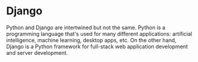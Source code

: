 # Django
Python and Django are intertwined but not the same. Python is a programming language that's used for many different applications: artificial intelligence, machine learning, desktop apps, etc. On the other hand, Django is a Python framework for full-stack web application development and server development.
